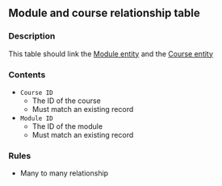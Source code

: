 ## Module and course relationship table

### Description

This table should link the [Module entity](./module.md) and the [Course entity](./module.md)

### Contents

* `Course ID`
    - The ID of the course
    - Must match an existing record
* `Module ID`
    - The ID of the module
    - Must match an existing record

### Rules

* Many to many relationship